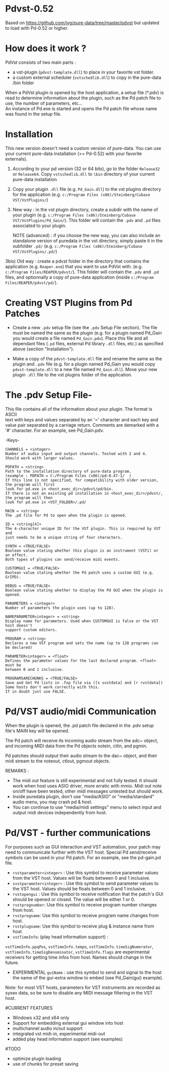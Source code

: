 # Pdvst-0.52


Based on https://github.com/jyg/pure-data/tree/master/pdvst but updated to load with Pd-0.52
or higher.


# How does it work ?

PdVst consists of two main parts : 
* a vst-plugin (`pdvst-template.dll`) to place in your favorite vst folder.
* a custom external scheduler (`vstschedlib.dll`) to copy in the pure-data /bin folder

When a PdVst plugin is opened by the host application, a setup file (*.pdv) is read to determine
information about the plugin, such as the Pd patch file to use, the number of parameters, etc...  
An instance of Pd.exe is started and opens the Pd patch file whose name was found in the setup file.

# Installation

This new version doesn't need a custom version of pure-data. You can use your current pure-data
installation (>= Pd-0.52) with your favorite externals). 

1) According to your pd version (32 or 64 bits), go to the folder `Release32` or `Release64`.
Copy `vstschedlib.dll` to `\bin` directory of your current pure-data installation
     
2) Copy your plugin `.dll` file (e.g. `Pd_Gain.dll`) to the vst plugins directory
   for the application (e.g. `c:/Program Files (x86)/Steinberg/Cubase VST/VstPlugins/`)

3) New way : in the vst plugin directory, create a subdir with the name of your plugin
   (e.g. `c:/Program Files (x86)/Steinberg/Cubase VST/VstPlugins/Pd_Gain/`).
   This folder will contain the `.pdv` and `.pd` files associated to your plugin.

   NOTE (advanced) : if you choose the new way, you can also include an standalone version of
   puredata in the vst directory, simply paste it in the subfolder `.pd/`
   (e.g. `c:/Program Files (x86)/Steinberg/Cubase VST/VstPlugins/.pd/`) 
   
3bis) Old way : create a pdvst folder in the directory that contains the 
   application (e.g. `Reaper.exe`) that you want to use PdVst with.
   (e.g. `c:/Program Files/REAPER/pdvst/`). This folder will contain the `.pdv` and `.pd` files, and
   optionnally a copy of pure-data application  (inside `c:/Program Files/REAPER/pdvst/pd/`).
   


# Creating VST Plugins from Pd Patches

* Create a new `.pdv` setup file (see the `.pdv` Setup File section). The file
   must be named the same as the plugin (e.g. for a plugin named Pd_Gain you
   would create a file named `Pd_Gain.pdv`). Place this file and all dependant
   files (`.pd` files, external Pd library `.dll` files, etc.) as specified above (section
   "Installation").

* Make a copy of the `pdvst-template.dll` file and
   rename the same as the plugin and `.pdv` file (e.g. for a plugin named
   Pd_Gain you would copy `pdvst-template.dll` to a new file named `Pd_Gain.dll`).
   Move your new plugin `.dll` file to the vst plugins folder of the application.
   
# The .pdv Setup File-

This file contains all of the information about your plugin. The format is ASCII  
text with keys and values separated by an '=' character and each key and value 
pair separated by a carriage return. Comments are demarked with a '#' character.
For an example, see Pd_Gain.pdv. 

  -Keys-

    CHANNELS = <integer>
    Number of audio input and output channels. Tested with 2 and 4. 
    Should work with larger values.
    
    PDPATH = <string>
    Path to the installation directory of pure-data program.
    (example : PDPATH = C:/Program Files (x86)/pd-0.47-1/  )
    If this line is not specified, for compatibility with older version, the program will first
    look for pd.exe in <host_exec_dir>/pdvst/pd/bin. 
    If there is not an existing pd installation in <host_exec_dir>/pdvst/, the program will then
    look for pd.exe in <VST_FOLDER>/.pd/ 

    MAIN = <string>
    The .pd file for Pd to open when the plugin is opened. 

    ID = <string[4]>
    The 4-character unique ID for the VST plugin. This is required by VST and 
    just needs to be a unique string of four characters. 

    SYNTH = <TRUE/FALSE>
    Boolean value stating whether this plugin is an instrument (VSTi) or an effect. 
    Both types of plugins can send/receive midi events.
    
    CUSTOMGUI = <TRUE/FALSE>
    Boolean value stating whether the Pd patch uses a custom GUI (e.g. GrIPD). 

    DEBUG = <TRUE/FALSE>
    Boolean value stating whether to display the Pd GUI when the plugin is opened. 

    PARAMETERS = <integer>
    Number of parameters the plugin uses (up to 128). 

    NAMEPARAMETER<integer> = <string>
    Display name for parameters. Used when CUSTOMGUI is false or the VST host doesn't 
    support custom editors. 

    PROGRAM = <string>
    Declares a new VST program and sets the name (up to 128 programs can be declared) 

    PARAMETER<integer> = <float>
    Defines the parameter values for the last declared program. <float> must be 
    between 0 and 1 inclusive.

    PROGRAMSARECHUNKS = <TRUE/FALSE>
    Save and Get Pd lists in .fxp file via ([s svstdata] and [r rvstdata])
    Some hosts don't work correctly with this.
    If in doubt just use FALSE.
 

# Pd/VST audio/midi Communication

When the plugin is opened, the .pd patch file declared in the .pdv setup file's MAIN key 
will be opened. 

The Pd patch will receive its incoming audio stream from the adc~ object, 
and incoming MIDI data from the Pd objects notein, ctlin, and pgmin. 

Pd patches should output their audio stream to the dac~ object, 
and their midi stream to the noteout, ctlout, pgmout objects.

REMARKS : 
* The midi out feature is still experimental and not fully tested. It should work when host uses ASIO driver, more erratic with mmio. Midi out note on/off have been tested, other midi messages untested but should work.
* Inside puredata plugin, don't use "media/ASIO" or "media/standard" audio menu, you may crash pd & host.
* You can continue to use "media/midi settings" menu to select input and output midi devices independently from host.

# Pd/VST - further communications

For purposes such as GUI interaction and VST automation, your patch may need to communicate 
further with the VST host. Special Pd send/receive symbols can be used in your Pd patch. 
For an example, see the pd-gain.pd file.

* `rvstparameter<integer>` : Use this symbol to receive parameter values from the VST host. Values will be floats between 0 and 1 inclusive. 
* `svstparameter<integer>` : Use this symbol to send parameter values to the VST host. Values should be floats between 0 and 1 inclusive. 
* `rvstopengui` : Use this symbol to receive notification that the patch's GUI should be opened or closed. The value will be either 1 or 0.
* `rvstprognumber`: Use this symbol to receive program number changes from host.
* `rvstprogname`: Use this symbol to receive program name changes from host.
* `rvstplugname`: Use this symbol to receive plug & instance name from host
* `vstTimeInfo`: (play head information support) : 

`vstTimeInfo.ppqPos`, `vstTimeInfo.tempo`, `vstTimeInfo.timeSigNumerator`, `vstTimeInfo.timeSigDenominator`, `vstTimeInfo.flags` are experimental receivers for getting time infos from host. Names should change in the future.

* EXPERIMENTAL
  `guiName` : use this symbol to send and signal to the host the name of the gui-extra window to embed (see Pd_Gain(gui) example).
  
Note: for most VST hosts, parameters for VST instruments are recorded as sysex data, so be 
sure to disable any MIDI message filtering in the VST host. 

#CURRENT FEATURES

* Windows x32 and x64 only
* Support for embedding external gui window into host
* multichannel audio in/out support
* integrated vst midi-in, experimental midi-out
* added play head information support (see examples)

#TODO

* optimize plugin loading
* use of chunks for preset saving